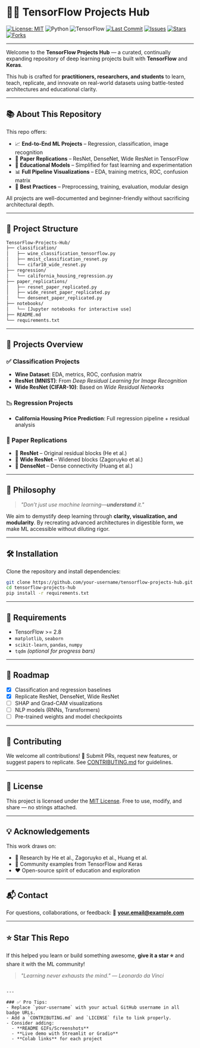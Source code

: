
# 🧠✨ TensorFlow Projects Hub

[![License: MIT](https://img.shields.io/badge/License-MIT-blue.svg)](./LICENSE)
![Python](https://img.shields.io/badge/Python-3.8%2B-blue)
![TensorFlow](https://img.shields.io/badge/TensorFlow-2.8+-FF6F00?logo=tensorflow)
[![Last Commit](https://img.shields.io/github/last-commit/your-username/tensorflow-projects-hub)](https://github.com/your-username/tensorflow-projects-hub)
[![Issues](https://img.shields.io/github/issues/your-username/tensorflow-projects-hub)](https://github.com/your-username/tensorflow-projects-hub/issues)
[![Stars](https://img.shields.io/github/stars/your-username/tensorflow-projects-hub?style=social)](https://github.com/your-username/tensorflow-projects-hub/stargazers)
[![Forks](https://img.shields.io/github/forks/your-username/tensorflow-projects-hub?style=social)](https://github.com/your-username/tensorflow-projects-hub/network/members)

---

Welcome to the **TensorFlow Projects Hub** — a curated, continually expanding repository of deep learning projects built with **TensorFlow** and **Keras**.  

This hub is crafted for **practitioners, researchers, and students** to learn, teach, replicate, and innovate on real-world datasets using battle-tested architectures and educational clarity.

---

## 📚 About This Repository

This repo offers:

- 📈 **End-to-End ML Projects** – Regression, classification, image recognition
- 🧩 **Paper Replications** – ResNet, DenseNet, Wide ResNet in TensorFlow
- 🧪 **Educational Models** – Simplified for fast learning and experimentation
- 📊 **Full Pipeline Visualizations** – EDA, training metrics, ROC, confusion matrix
- 📎 **Best Practices** – Preprocessing, training, evaluation, modular design

All projects are well-documented and beginner-friendly without sacrificing architectural depth.

---

## 📂 Project Structure

```bash
TensorFlow-Projects-Hub/
├── classification/
│   ├── wine_classification_tensorflow.py
│   ├── mnist_classification_resnet.py
│   └── cifar10_wide_resnet.py
├── regression/
│   └── california_housing_regression.py
├── paper_replications/
│   ├── resnet_paper_replicated.py
│   ├── wide_resnet_paper_replicated.py
│   └── densenet_paper_replicated.py
├── notebooks/
│   └── [Jupyter notebooks for interactive use]
├── README.md
└── requirements.txt
````

---

## 🚀 Projects Overview

### ✅ Classification Projects

* **Wine Dataset**: EDA, metrics, ROC, confusion matrix
* **ResNet (MNIST)**: From *Deep Residual Learning for Image Recognition*
* **Wide ResNet (CIFAR-10)**: Based on *Wide Residual Networks*

### 📉 Regression Projects

* **California Housing Price Prediction**: Full regression pipeline + residual analysis

### 🧠 Paper Replications

* 📘 **ResNet** – Original residual blocks (He et al.)
* 📘 **Wide ResNet** – Widened blocks (Zagoruyko et al.)
* 📘 **DenseNet** – Dense connectivity (Huang et al.)

---

## 🧠 Philosophy

> *"Don’t just use machine learning—**understand** it."*

We aim to demystify deep learning through **clarity, visualization, and modularity**.
By recreating advanced architectures in digestible form, we make ML accessible without diluting rigor.

---

## 🛠️ Installation

Clone the repository and install dependencies:

```bash
git clone https://github.com/your-username/tensorflow-projects-hub.git
cd tensorflow-projects-hub
pip install -r requirements.txt
```

---

## 🧪 Requirements

* TensorFlow >= 2.8
* `matplotlib`, `seaborn`
* `scikit-learn`, `pandas`, `numpy`
* `tqdm` *(optional for progress bars)*

---

## 📌 Roadmap

* [x] Classification and regression baselines
* [x] Replicate ResNet, DenseNet, Wide ResNet
* [ ] SHAP and Grad-CAM visualizations
* [ ] NLP models (RNNs, Transformers)
* [ ] Pre-trained weights and model checkpoints

---

## 🤝 Contributing

We welcome all contributions! 🎉
Submit PRs, request new features, or suggest papers to replicate.
See [CONTRIBUTING.md](./CONTRIBUTING.md) for guidelines.

---

## 📜 License

This project is licensed under the [MIT License](./LICENSE).
Free to use, modify, and share — no strings attached.

---

## 💡 Acknowledgements

This work draws on:

* 🧠 Research by He et al., Zagoruyko et al., Huang et al.
* 📘 Community examples from TensorFlow and Keras
* ❤️ Open-source spirit of education and exploration

---

## 📬 Contact

For questions, collaborations, or feedback:
📧 **[your.email@example.com](mailto:your.email@example.com)**

---

## ⭐ Star This Repo

If this helped you learn or build something awesome, **give it a star ⭐** and share it with the ML community!

> *"Learning never exhausts the mind." — Leonardo da Vinci*

```

---

### ✅ Pro Tips:
- Replace `your-username` with your actual GitHub username in all badge URLs.
- Add a `CONTRIBUTING.md` and `LICENSE` file to link properly.
- Consider adding:
  - **README GIFs/Screenshots**
  - **Live demo with Streamlit or Gradio**
  - **Colab links** for each project

```
